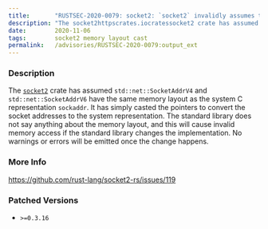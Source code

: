```yaml
---
title:       "RUSTSEC-2020-0079: socket2: `socket2` invalidly assumes the memory layout of std::net::SocketAddr"
description: "The socket2httpscrates.iocratessocket2 crate has assumed stdnetSocketAddrV4 and stdnetSocketAddrV6 have the same memory layout as the system C representation sockaddr. It has simply casted the pointers to convert the socket addresses to the system representation. The standard library does not say anything about the memory layout, and this will cause invalid memory access if the standard library changes the implementation. No warnings or errors will be emitted once the change happens."
date:        2020-11-06
tags:        socket2 memory layout cast
permalink:   /advisories/RUSTSEC-2020-0079:output_ext
---
```


### Description

The [`socket2`](https://crates.io/crates/socket2) crate has assumed `std::net::SocketAddrV4`
and `std::net::SocketAddrV6` have the same memory layout as the system C representation
`sockaddr`. It has simply casted the pointers to convert the socket addresses to the
system representation. The standard library does not say anything about the memory
layout, and this will cause invalid memory access if the standard library
changes the implementation. No warnings or errors will be emitted once the
change happens.

### More Info

<https://github.com/rust-lang/socket2-rs/issues/119>

### Patched Versions

- `>=0.3.16`


